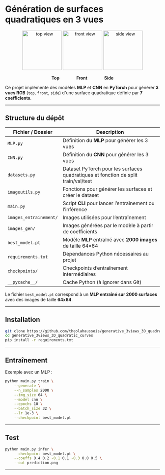 # Génération de surfaces quadratiques en 3 vues

<p align="center">
  <img src="https://github.com/user-attachments/assets/f6106502-14b9-42a4-94d4-aa1707f43508" alt="top view" width="128" />
  <img src="https://github.com/user-attachments/assets/3083ee7a-bcb4-46cb-8bce-8cb0b6faafca" alt="front view" width="128" />
  <img src="https://github.com/user-attachments/assets/55cfbf40-36c9-4473-aff1-839351b23175" alt="side view" width="128" />
</p>

<p align="center">
  <strong>Top</strong> &nbsp;&nbsp;&nbsp;&nbsp;&nbsp;&nbsp;&nbsp;&nbsp;&nbsp;&nbsp;&nbsp;&nbsp; <strong>Front</strong> &nbsp;&nbsp;&nbsp;&nbsp;&nbsp;&nbsp;&nbsp;&nbsp;&nbsp;&nbsp;&nbsp;&nbsp; <strong>Side</strong>
</p>





Ce projet implémente des modèles **MLP** et **CNN** en **PyTorch** pour générer **3 vues RGB** (`top`, `front`, `side`) d'une surface quadratique définie par **7 coefficients**.

---

## Structure du dépôt

| Fichier / Dossier      | Description                                                                        |
| ---------------------- | ---------------------------------------------------------------------------------- |
| `MLP.py`               | Définition du **MLP** pour générer les 3 vues                                        |
| `CNN.py`               | Définition du **CNN** pour générer les 3 vues                                        |
| `datasets.py`          | Dataset PyTorch pour les surfaces quadratiques et fonction de split train/val/test |
| `imageutils.py`        | Fonctions pour générer les surfaces et créer le dataset                              |
| `main.py`              | Script **CLI** pour lancer l’entraînement ou l’inférence                             |
| `images_entrainement/` | Images utilisées pour l’entraînement                                               |
| `images_gen/`          | Images générées par le modèle à partir de coefficients                             |
| `best_model.pt`        | Modèle **MLP** entraîné avec **2000 images** de taille 64×64                       |
| `requirements.txt`     | Dépendances Python nécessaires au projet                                           |
| `checkpoints/`         | Checkpoints d’entraînement intermédiaires                                          |
| `__pycache__/`         | Cache Python (à ignorer dans Git)                                                  |

Le fichier `best_model.pt` correspond à un **MLP entraîné sur 2000 surfaces** avec des images de taille **64x64**.

---

## Installation

```bash
git clone https://github.com/theolahaussois/generative_3views_3D_quadratic_curves.git
cd generative_3views_3D_quadratic_curves
pip install -r requirements.txt
```

---

## Entraînement

Exemple avec un MLP :

```bash
python main.py train \
    --generate \
    --n_samples 2000 \
    --img_size 64 \
    --model cnn \
    --epochs 10 \
    --batch_size 32 \
    --lr 1e-3 \
    --checkpoint best_model.pt
```

---

## Test 

```bash
python main.py infer \
    --checkpoint best_model.pt \
    --coeffs 0.4 0.2 -0.1 0.1 -0.3 0.0 0.5 \
    --out prediction.png
```

---
